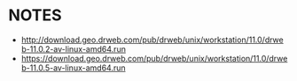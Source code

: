 # NOTES

- http://download.geo.drweb.com/pub/drweb/unix/workstation/11.0/drweb-11.0.2-av-linux-amd64.run
- https://download.geo.drweb.com/pub/drweb/unix/workstation/11.0/drweb-11.0.5-av-linux-amd64.run
